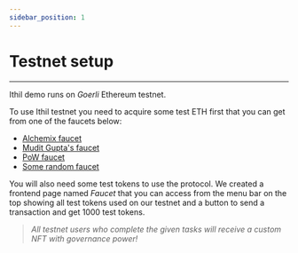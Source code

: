 ```yaml
---
sidebar_position: 1
---
```


# Testnet setup

---

Ithil demo runs on *Goerli* Ethereum testnet.

To use Ithil testnet you need to acquire some test ETH first that you can get from one of the faucets below:
* [Alchemix faucet](https://goerlifaucet.com/)
* [Mudit Gupta's faucet](https://goerli-faucet.mudit.blog/)
* [PoW faucet](https://goerli-faucet.pk910.de/)
* [Some random faucet](https://goerli-faucet.slock.it/)

You will also need some test tokens to use the protocol.
We created a frontend page named *Faucet* that you can access from the menu bar on the top showing all test tokens used on our testnet and a button to send a transaction and get 1000 test tokens.

> *All testnet users who complete the given tasks will receive a custom NFT with governance power!*

